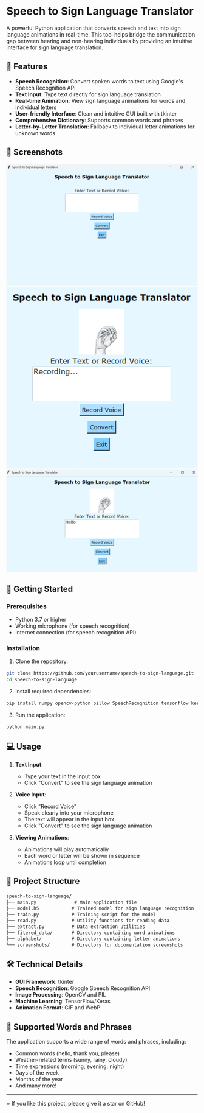 # Speech to Sign Language Translator

A powerful Python application that converts speech and text into sign language animations in real-time. This tool helps bridge the communication gap between hearing and non-hearing individuals by providing an intuitive interface for sign language translation.

## 🌟 Features

- **Speech Recognition**: Convert spoken words to text using Google's Speech Recognition API
- **Text Input**: Type text directly for sign language translation
- **Real-time Animation**: View sign language animations for words and individual letters
- **User-friendly Interface**: Clean and intuitive GUI built with tkinter
- **Comprehensive Dictionary**: Supports common words and phrases
- **Letter-by-Letter Translation**: Fallback to individual letter animations for unknown words

## 📸 Screenshots

<!-- Add your screenshots here -->
![Application Interface](screenshots/main_interface.png)
![Speech Recognition](screenshots/speech_recognition.png)
![Sign Language Animation](screenshots/animation_demo.png)

## 🚀 Getting Started

### Prerequisites

- Python 3.7 or higher
- Working microphone (for speech recognition)
- Internet connection (for speech recognition API)

### Installation

1. Clone the repository:
```bash
git clone https://github.com/yourusername/speech-to-sign-language.git
cd speech-to-sign-language
```

2. Install required dependencies:
```bash
pip install numpy opencv-python pillow SpeechRecognition tensorflow keras
```

3. Run the application:
```bash
python main.py
```

## 💻 Usage

1. **Text Input**:
   - Type your text in the input box
   - Click "Convert" to see the sign language animation

2. **Voice Input**:
   - Click "Record Voice"
   - Speak clearly into your microphone
   - The text will appear in the input box
   - Click "Convert" to see the sign language animation

3. **Viewing Animations**:
   - Animations will play automatically
   - Each word or letter will be shown in sequence
   - Animations loop until completion

## 📁 Project Structure

```
speech-to-sign-language/
├── main.py              # Main application file
├── model.h5            # Trained model for sign language recognition
├── train.py            # Training script for the model
├── read.py             # Utility functions for reading data
├── extract.py          # Data extraction utilities
├── fitered_data/       # Directory containing word animations
├── alphabet/           # Directory containing letter animations
└── screenshots/        # Directory for documentation screenshots
```

## 🛠️ Technical Details

- **GUI Framework**: tkinter
- **Speech Recognition**: Google Speech Recognition API
- **Image Processing**: OpenCV and PIL
- **Machine Learning**: TensorFlow/Keras
- **Animation Format**: GIF and WebP

## 📝 Supported Words and Phrases

The application supports a wide range of words and phrases, including:
- Common words (hello, thank you, please)
- Weather-related terms (sunny, rainy, cloudy)
- Time expressions (morning, evening, night)
- Days of the week
- Months of the year
- And many more!

---

⭐️ If you like this project, please give it a star on GitHub! 
